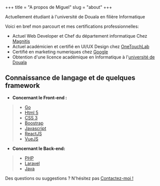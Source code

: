 +++
title = "A propos de Miguel"
slug = "about"
+++

Actuellement étudiant à l'université de Douala en filière Informatique


Voici en bref mon parcourt et mes certifications professionnelles:

* Actuel Web Developer et Chef du département informatique Chez [Magnitis](https://www.magnitis.cm)
* Actuel académicien et certifié en UI/UX Design chez [OneTouchLab](https://twitter.com/otlacademy)
* Certifié en marketing numeriques chez [Google](https://google.com)
* Obtention d'une licence académique en Informatique à l'[université de Douala](https://www.univ-douala.cm/)


## Connaissance de langage et de quelques framework

* **Concernant le Front-end :**

> * [Go](http://golang.org/)
> * [Html 5](http://spf13.com/)
> * [CSS  3](https://developer.mozilla.org/en-US/docs/Web/CSS)
> * [Boostrap](https://www.bootstrapcdn.com/)
> * [Javascript](https://developer.mozilla.org/en-US/docs/Web/JavaScript)
> * [ReactJS ](https://reactjs.org/) 
> * [VueJS ](https://vuejs.org/)

* **Concernant le Back-end:**

> * [PHP](https://www.php.net/)
> * [Laravel](https://laravel.com/)
> * [Java](https://www.java.com/fr/)

Des questions ou suggestions ? N'hésitez pas [Contactez-moi !](https://twitter.com/MiguelFlorian19)
